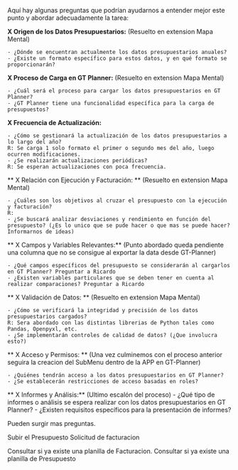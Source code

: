 Aquí hay algunas preguntas que podrían ayudarnos a entender mejor este punto y abordar adecuadamente la tarea:

**X Origen de los Datos Presupuestarios:** (Resuelto en extension Mapa Mental)

	- ¿Dónde se encuentran actualmente los datos presupuestarios anuales? 
	- ¿Existe un formato específico para estos datos, y en qué formato se proporcionarán?

**X Proceso de Carga en GT Planner:** (Resuelto en extension Mapa Mental)

	- ¿Cuál será el proceso para cargar los datos presupuestarios en GT Planner?
	- ¿GT Planner tiene una funcionalidad específica para la carga de presupuestos?
	
**X Frecuencia de Actualización:** 

	- ¿Cómo se gestionará la actualización de los datos presupuestarios a lo largo del año?
	R: Se carga 1 solo formato el primer o segundo mes del año, luego ocurren modificaciones.
	- ¿Se realizarán actualizaciones periódicas?
	R: Se esperan actualizaciones con poca frecuencia.

** X Relación con Ejecución y Facturación: ** (Resuelto en extension Mapa Mental)

	- ¿Cuáles son los objetivos al cruzar el presupuesto con la ejecución y facturación?
	R: 
	- ¿Se buscará analizar desviaciones y rendimiento en función del presupuesto? (¿Es lo unico que se pude hacer o que mas se puede hacer? Informarnos de ideas)

** X Campos y Variables Relevantes:** (Punto abordado queda pendiente una columna que no se consigue al exportar la data desde GT-Planner)

	- ¿Qué campos específicos del presupuesto se considerarán al cargarlos en GT Planner? Preguntar a Ricardo
	- ¿Existen variables particulares que se deben tener en cuenta al realizar comparaciones? Preguntar a Ricardo

** X Validación de Datos: ** (Resuelto en extension Mapa Mental)

	- ¿Cómo se verificará la integridad y precisión de los datos presupuestarios cargados?
	R: Sera abordado con las distintas librerias de Python tales como Pandas, Openpyxl, etc.
	- ¿Se implementarán controles de calidad de datos? (¿Que involucra esto?)

** X Acceso y Permisos: ** (Una vez culminemos con el proceso anterior seguira la creacion del SubMenu dentro de la APP en GT-Planner)

	- ¿Quiénes tendrán acceso a los datos presupuestarios en GT Planner?
	- ¿Se establecerán restricciones de acceso basadas en roles?

** X Informes y Análisis:**  (Ultimo escalón del proceso)
	- ¿Qué tipo de informes o análisis se espera realizar con los datos presupuestarios en GT Planner?
	- ¿Existen requisitos específicos para la presentación de informes?














Pueden surgir mas preguntas.





Subir el Presupuesto
Solicitud de facturacion




Consultar si ya existe una planilla de Facturacion.
Consultar si ya existe una planilla de Presupuesto